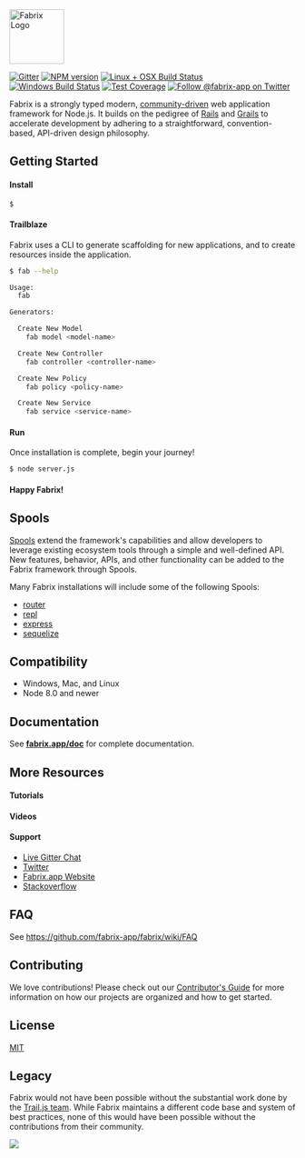 <img src="http://cdn.fabrix.app/art/logos/fabrix-horiz-logo-green.svg" height="96px" title="Fabrix Logo" />

[![Gitter][gitter-image]][gitter-url]
[![NPM version][npm-image]][npm-url]
[![Linux + OSX Build Status][ci-image]][ci-url]
[![Windows Build Status][appveyor-image]][appveyor-url]
[![Test Coverage][coverage-image]][coverage-url]
[![Follow @fabrix-app on Twitter][twitter-image]][twitter-url]

Fabrix is a strongly typed modern, [community-driven](https://opencollective.com/fabrix) web application framework for Node.js. It
builds on the pedigree of [Rails](http://rubyonrails.org/) and [Grails](https://grails.org/)
to accelerate development by adhering to a straightforward, convention-based,
API-driven design philosophy.

## Getting Started

#### Install

```sh
$ 
```

#### Trailblaze

Fabrix uses a CLI to generate scaffolding for new
applications, and to create resources inside the application.

```sh
$ fab --help

Usage:
  fab

Generators:

  Create New Model
    fab model <model-name>

  Create New Controller
    fab controller <controller-name>

  Create New Policy
    fab policy <policy-name>

  Create New Service
    fab service <service-name>
```

#### Run

Once installation is complete, begin your journey!
```sh
$ node server.js
```

#### Happy Fabrix!

## Spools

[Spools](https://github.com/fabrix-app/spool) extend the framework's
capabilities and allow developers to leverage existing ecosystem tools through a
simple and well-defined API. New features, behavior, APIs, and other functionality
can be added to the Fabrix framework through Spools.

Many Fabrix installations will include some of the following Spools:

- [router](https://github.com/fabrix-app/spool-router)
- [repl](https://github.com/fabrix-app/spool-repl)
- [express](https://github.com/fabrix-app/spool-express)
- [sequelize](https://github.com/fabrix-app/spool-sequelize)

## Compatibility

- Windows, Mac, and Linux
- Node 8.0 and newer

## Documentation

See [**fabrix.app/doc**](http://fabrix.app/doc) for complete documentation.

## More Resources

#### Tutorials

#### Videos

#### Support
- [Live Gitter Chat](https://gitter.im/fabrix-app/fabrix)
- [Twitter](https://twitter.com/fabrix-app)
- [Fabrix.app Website](http://fabrix.app/support)
- [Stackoverflow](http://stackoverflow.com/questions/tagged/fabrix-app)

## FAQ

See https://github.com/fabrix-app/fabrix/wiki/FAQ

## Contributing
We love contributions! Please check out our [Contributor's Guide](https://github.com/fabrix-app/fabrix/blob/master/.github/CONTRIBUTING.md) for more
information on how our projects are organized and how to get started.

## License
[MIT](https://github.com/fabrix-app/fabrix/blob/master/LICENSE)

## Legacy
Fabrix would not have been possible without the substantial work done by the [Trail.js team](https://github.com/trailsjs). While Fabrix maintains a different code base and system of best practices, none of this would have been possible without the contributions from their community.

<img src="http://cdn.fabrix.app/art/backgrounds/fabrix-day.png">

[npm-image]: https://img.shields.io/npm/v/fabrix.svg?style=flat-square
[npm-url]: https://npmjs.org/package/fabrix
[ci-image]: https://img.shields.io/travis/fabrix-app/fabrix.svg?style=flat-square&label=Linux%20/%20OSX
[ci-url]: https://travis-ci.org/fabrix-app/fabrix
[appveyor-image]: https://img.shields.io/appveyor/ci/fabrix-app/fabrix/master.svg?style=flat-square&label=Windows
[appveyor-url]: https://ci.appveyor.com/project/fabrix-app/fabrix
[gitter-image]: http://img.shields.io/badge/+%20GITTER-JOIN%20CHAT%20%E2%86%92-1DCE73.svg?style=flat-square
[gitter-url]: https://gitter.im/fabrix-app/fabrix
[twitter-image]: https://img.shields.io/twitter/follow/fabrix-app.svg?style=social
[twitter-url]: https://twitter.com/fabrix-app
[coverage-image]: https://img.shields.io/codeclimate/coverage/github/fabrix-app/fabrix.svg?style=flat-square
[coverage-url]: https://codeclimate.com/github/fabrix-app/fabrix/coverage
